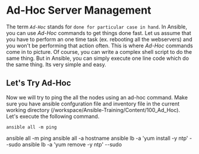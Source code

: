 # Ad-Hoc Server Management

The term *`Ad-Hoc`* stands for `done for particular case in hand`. In Ansible, you can use _Ad-Hoc_ commands to get things done fast. Let us assume that you have to perform an one time task (ex. rebooting all the webservers) and you won't be performing that action often. This is where _Ad-Hoc_ commands come in to picture. Of course, you can write a complex shell script to do the same thing. But in Ansible, you can simply execute one line code which do the same thing. Its very simple and easy.

## Let's Try Ad-Hoc

Now we will try to ping the all the nodes using an ad-hoc command. Make sure you have ansible confguration file and inventory file in the current working directory (/workspace/Ansible-Training/Content/100_Ad_Hoc). Let's execute the following command.

```
ansible all -m ping
```









ansible all -m ping
ansible all -a hostname
ansible lb -a 'yum install -y ntp' --sudo
ansible lb -a 'yum remove -y ntp' --sudo

